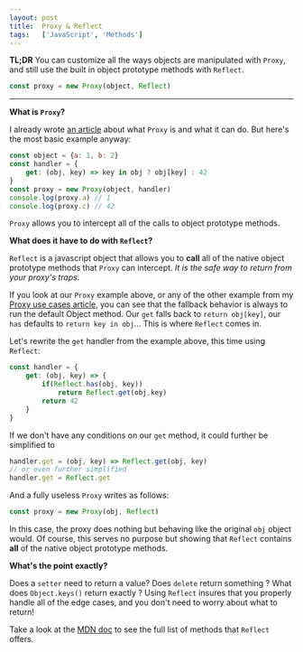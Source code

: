 ```yaml
---
layout: post
title:  Proxy & Reflect
tags:   ['JavaScript', 'Methods']
---
```


**TL;DR** You can customize all the ways objects are manipulated with `Proxy`, and still use the built in object prototype methods with `Reflect`.
```javascript
const proxy = new Proxy(object, Reflect)
```

<hr>

**What is `Proxy`?**

I already wrote [an article](http://til.florianpellet.com/2019/12/01/Proxy-use-cases/) about what `Proxy` is and what it can do. But here's the most basic example anyway:
```javascript
const object = {a: 1, b: 2}
const handler = {
    get: (obj, key) => key in obj ? obj[key] : 42
}
const proxy = new Proxy(object, handler)
console.log(proxy.a) // 1
console.log(proxy.c) // 42
```
`Proxy` allows you to intercept all of the calls to object prototype methods.

**What does it have to do with `Reflect`?**

`Reflect` is a javascript object that allows you to **call** all of the native object prototype methods that `Proxy` can intercept. *It is the safe way to return from your proxy's traps.*

If you look at our `Proxy` example above, or any of the other example from my [Proxy use cases article](http://til.florianpellet.com/2019/12/01/Proxy-use-cases/), you can see that the fallback behavior is always to run the default Object method. Our `get` falls back to `return obj[key]`, our `has` defaults to `return key in obj`... This is where `Reflect` comes in.

Let's rewrite the `get` handler from the example above, this time using `Reflect`:
```javascript
const handler = {
    get: (obj, key) => {
        if(Reflect.has(obj, key))
            return Reflect.get(obj,key)
        return 42
    }
}
```

If we don't have any conditions on our `get` method, it could further be simplified to
```javascript
handler.get = (obj, key) => Reflect.get(obj, key)
// or even further simplified
handler.get = Reflect.get
```

And a fully useless `Proxy` writes as follows:
``` javascript
const proxy = new Proxy(obj, Reflect)
```
In this case, the proxy does nothing but behaving like the original `obj` object would. Of course, this serves no purpose but showing that `Reflect` contains **all** of the native object prototype methods.

**What's the point exactly?**

Does a `setter` need to return a value? Does `delete` return something ? What does `Object.keys()` return exactly ? Using `Reflect` insures that you properly handle all of the edge cases, and you don't need to worry about what to return!

Take a look at the [MDN doc](https://developer.mozilla.org/en-US/docs/Web/JavaScript/Reference/Global_Objects/Reflect) to see the full list of methods that `Reflect` offers.